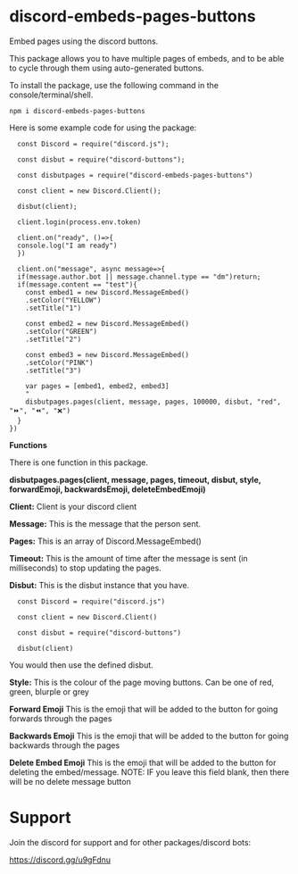 # discord-embeds-pages-buttons
Embed pages using the discord buttons.

This package allows you to have multiple pages of embeds, and to be able to cycle through them using auto-generated buttons.  

To install the package, use the following command in the console/terminal/shell.

`npm i discord-embeds-pages-buttons`

Here is some example code for using the package:
      
      const Discord = require("discord.js");
      
      const disbut = require("discord-buttons");
      
      const disbutpages = require("discord-embeds-pages-buttons")
      
      const client = new Discord.Client();
      
      disbut(client);
      
      client.login(process.env.token)
      
      client.on("ready", ()=>{
      console.log("I am ready")
      })
      
      client.on("message", async message=>{
      if(message.author.bot || message.channel.type == "dm")return;
      if(message.content == "test"){
        const embed1 = new Discord.MessageEmbed()
        .setColor("YELLOW")
        .setTitle("1")
        
        const embed2 = new Discord.MessageEmbed()
        .setColor("GREEN")
        .setTitle("2")
        
        const embed3 = new Discord.MessageEmbed()
        .setColor("PINK")
        .setTitle("3")
        
        var pages = [embed1, embed2, embed3]
        "
        disbutpages.pages(client, message, pages, 100000, disbut, "red", "⏩", "⏪", "❌")
      }
    })

**Functions**

There is one function in this package.

**disbutpages.pages(client, message, pages, timeout, disbut, style, forwardEmoji, backwardsEmoji, deleteEmbedEmoji)**

**Client:**
Client is your discord client

**Message:**
This is the message that the person sent.

**Pages:**
This is an array of Discord.MessageEmbed()

**Timeout:**
This is the amount of time after the message is sent (in milliseconds) to stop updating the pages.

**Disbut:**
This is the disbut instance that you have.

      const Discord = require("discord.js")

      const client = new Discord.Client()

      const disbut = require("discord-buttons")

      disbut(client)

You would then use the defined disbut.

**Style:**
This is the colour of the page moving buttons.
Can be one of red, green, blurple or grey

**Forward Emoji**
This is the emoji that will be added to the button for going forwards through the pages

**Backwards Emoji**
This is the emoji that will be added to the button for going backwards through the pages

**Delete Embed Emoji**
This is the emoji that will be added to the button for deleting the embed/message. NOTE: IF you leave this field blank, then there will be no delete message button

# Support

Join the discord for support and for other packages/discord bots:

https://discord.gg/u9gFdnu